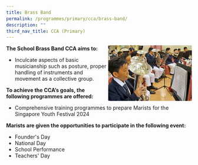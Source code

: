 ```yaml
---
title: Brass Band
permalink: /programmes/primary/cca/brass-band/
description: ""
third_nav_title: CCA (Primary)
---
```

<img align="right" src="/images/CCA/Primary/Brass%20Band%20Pic1.jpg" style="width:45%">

**The School Brass Band CCA aims to:**&nbsp;

*   Inculcate aspects of basic musicianship such as posture, proper handling of instruments and movement as a collective group.  
    

**To achieve the CCA’s goals, the following programmes are offered:**&nbsp;

*   Comprehensive training programmes to prepare Marists for the Singapore Youth Festival 2024

  

**Marists are given the opportunities to participate in the following event:**&nbsp;

*   Founder's Day
*   National Day 
*   School Performance
*   Teachers' Day